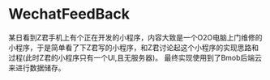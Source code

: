 # WechatFeedBack
某日看到Z君手机上有个正在开发的小程序，内容大致是一个O2O电脑上门维修的小程序，于是简单看了下Z君写的小程序，和Z君讨论起这个小程序的实现思路和过程(此时Z君的小程序只有一个UI,且无服务器)。
最终实现使用到了Bmob后端云来进行数据储存。
